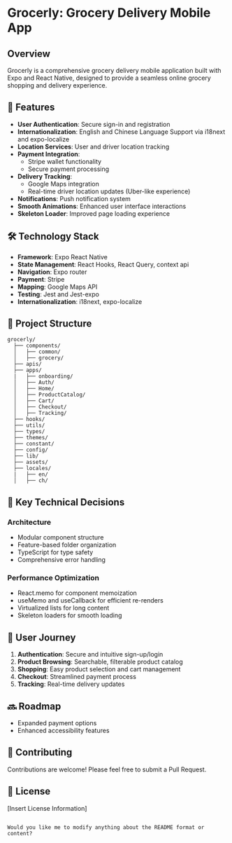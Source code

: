 # Grocerly: Grocery Delivery Mobile App

## Overview

Grocerly is a comprehensive grocery delivery mobile application built with Expo and React Native, designed to provide a seamless online grocery shopping and delivery experience.

## 🚀 Features

- **User Authentication**: Secure sign-in and registration
- **Internationalization**: English and Chinese Language Support via i18next and expo-localize
- **Location Services**: User and driver location tracking
- **Payment Integration**: 
  - Stripe wallet functionality
  - Secure payment processing
- **Delivery Tracking**: 
  - Google Maps integration
  - Real-time driver location updates (Uber-like experience)
- **Notifications**: Push notification system
- **Smooth Animations**: Enhanced user interface interactions
- **Skeleton Loader**: Improved page loading experience

## 🛠 Technology Stack

- **Framework**: Expo React Native
- **State Management**: React Hooks, React Query, context api
- **Navigation**: Expo router
- **Payment**: Stripe
- **Mapping**: Google Maps API
- **Testing**: Jest and Jest-expo
- **Internationalization**: i18next, expo-localize

## 📂 Project Structure

```
grocerly/
  ├── components/
  │   ├── common/
  │   ├── grocery/
  ├── apis/
  ├── apps/
  |   ├── onboarding/
  │   ├── Auth/
  │   ├── Home/
  │   ├── ProductCatalog/
  │   ├── Cart/
  │   ├── Checkout/
  │   ├── Tracking/
  ├── hooks/
  ├── utils/
  ├── types/
  ├── themes/
  ├── constant/
  ├── config/
  ├── lib/
  ├── assets/
  ├── locales/
  |   ├── en/
  │   ├── ch/
```

## 🔑 Key Technical Decisions

### Architecture
- Modular component structure
- Feature-based folder organization
- TypeScript for type safety
- Comprehensive error handling

### Performance Optimization
- React.memo for component memoization
- useMemo and useCallback for efficient re-renders
- Virtualized lists for long content
- Skeleton loaders for smooth loading

## 🌟 User Journey

1. **Authentication**: Secure and intuitive sign-up/login
2. **Product Browsing**: Searchable, filterable product catalog
3. **Shopping**: Easy product selection and cart management
4. **Checkout**: Streamlined payment process
5. **Tracking**: Real-time delivery updates

## 🔜 Roadmap

- Expanded payment options
- Enhanced accessibility features

## 🤝 Contributing

Contributions are welcome! Please feel free to submit a Pull Request.

## 📄 License

[Insert License Information]
```

Would you like me to modify anything about the README format or content?
